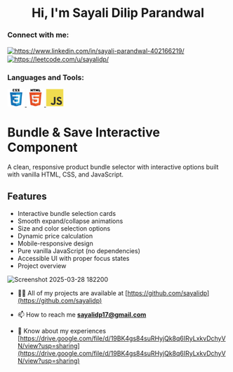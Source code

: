 <h1 align="center">Hi, I'm Sayali Dilip Parandwal</h1>

<h3 align="left">Connect with me:</h3>
<p align="left">
<a href="https://linkedin.com/in/https://www.linkedin.com/in/sayali-parandwal-402166219/" target="blank"><img align="center" src="https://raw.githubusercontent.com/rahuldkjain/github-profile-readme-generator/master/src/images/icons/Social/linked-in-alt.svg" alt="https://www.linkedin.com/in/sayali-parandwal-402166219/" height="30" width="40" /></a>
<a href="https://www.leetcode.com/https://leetcode.com/u/sayalidp/" target="blank"><img align="center" src="https://raw.githubusercontent.com/rahuldkjain/github-profile-readme-generator/master/src/images/icons/Social/leet-code.svg" alt="https://leetcode.com/u/sayalidp/" height="30" width="40" /></a>
</p>

<h3 align="left">Languages and Tools:</h3>
<p align="left"> <a href="https://www.w3schools.com/css/" target="_blank" rel="noreferrer"> <img src="https://raw.githubusercontent.com/devicons/devicon/master/icons/css3/css3-original-wordmark.svg" alt="css3" width="40" height="40"/> </a> <a href="https://www.w3.org/html/" target="_blank" rel="noreferrer"> <img src="https://raw.githubusercontent.com/devicons/devicon/master/icons/html5/html5-original-wordmark.svg" alt="html5" width="40" height="40"/> </a> <a href="https://developer.mozilla.org/en-US/docs/Web/JavaScript" target="_blank" rel="noreferrer"> <img src="https://raw.githubusercontent.com/devicons/devicon/master/icons/javascript/javascript-original.svg" alt="javascript" width="40" height="40"/> </a> </p>

# Bundle & Save Interactive Component

A clean, responsive product bundle selector with interactive options built with vanilla HTML, CSS, and JavaScript.

## Features

- Interactive bundle selection cards
- Smooth expand/collapse animations
- Size and color selection options
- Dynamic price calculation
- Mobile-responsive design
- Pure vanilla JavaScript (no dependencies)
- Accessible UI with proper focus states
- Project overview
  
![Screenshot 2025-03-28 182200](https://github.com/user-attachments/assets/c6306daa-08d4-4b67-ba6b-d4a4ca77800a)

- 👨‍💻 All of my projects are available at [https://github.com/sayalidp](https://github.com/sayalidp)

- 📫 How to reach me **sayalidp17@gmail.com**

- 📄 Know about my experiences [https://drive.google.com/file/d/19BK4gs84suRHyjQk8q6IRyLxkvDchyVN/view?usp=sharing](https://drive.google.com/file/d/19BK4gs84suRHyjQk8q6IRyLxkvDchyVN/view?usp=sharing)
